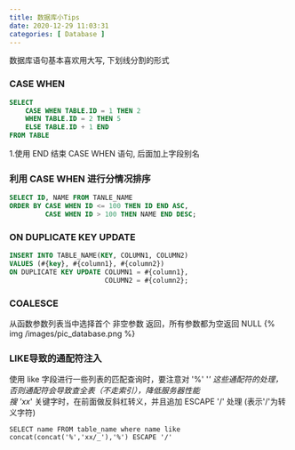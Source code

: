 ```yaml
---
title: 数据库小Tips
date: 2020-12-29 11:03:31
categories: [ Database ]
---
```


数据库语句基本喜欢用大写, 下划线分割的形式

### CASE WHEN

```sql
SELECT 
    CASE WHEN TABLE.ID = 1 THEN 2 
    WHEN TABLE.ID = 2 THEN 5 
    ELSE TABLE.ID + 1 END
FROM TABLE
```

1.使用 END 结束 CASE WHEN 语句, 后面加上字段别名

### 利用 CASE WHEN 进行分情况排序

```sql
SELECT ID, NAME FROM TANLE_NAME 
ORDER BY CASE WHEN ID <= 100 THEN ID END ASC,
         CASE WHEN ID > 100 THEN NAME END DESC;
```

### ON DUPLICATE KEY UPDATE

```sql
INSERT INTO TABLE_NAME(KEY, COLUMN1, COLUMN2)
VALUES (#{key}, #{column1}, #{column2})
ON DUPLICATE KEY UPDATE COLUMN1 = #{column1},
                        COLUMN2 = #{column2};
```

### COALESCE

从函数参数列表当中选择首个 非空参数 返回，所有参数都为空返回 NULL
{% img /images/pic_database.png %}

### LIKE导致的通配符注入

使用 like 字段进行一些列表的匹配查询时，要注意对 '%' '_' 这些通配符的处理，
否则通配符会导致查全表（不走索引），降低服务器性能   
搜 'xx_' 关键字时，在前面做反斜杠转义，并且追加 ESCAPE '/' 处理 (表示'/'为转义字符)

```roomsql
SELECT name FROM table_name where name like concat(concat('%','xx/_'),'%') ESCAPE '/'
```